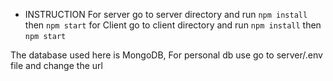* INSTRUCTION 
For server go to server directory and run  `npm install` then `npm start`
for Client go to client directory and run `npm install` then `npm start`

The database used here is MongoDB, For personal db use go to server/.env file and change the url 



